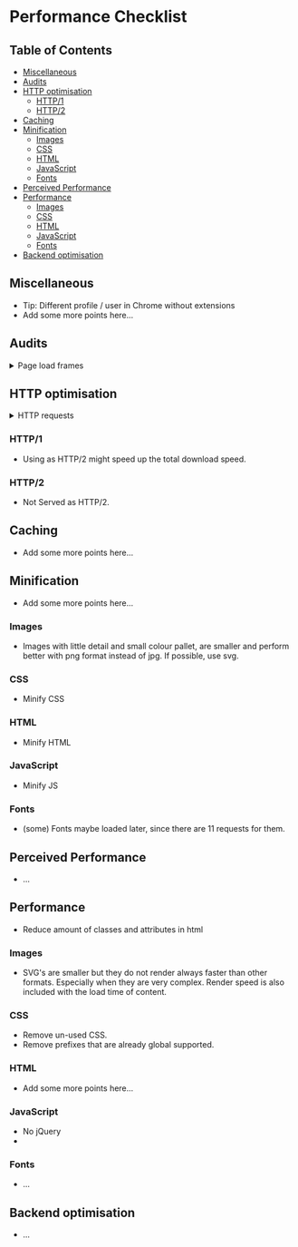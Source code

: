 # Performance Checklist

## Table of Contents

*   [Miscellaneous](#miscellaneous)
*   [Audits](#audits)
*   [HTTP optimisation](#http-optimisation)
    *   [HTTP/1](#http1)
    *   [HTTP/2](#http2)
*   [Caching](#caching)
*   [Minification](#minification)
    *   [Images](#images)
    *   [CSS](#css)
    *   [HTML](#html)
    *   [JavaScript](#javascript)
    *   [Fonts](#fonts)
*   [Perceived Performance](#perceived-performance)
*   [Performance](#performance)
    *   [Images](#images-1)
    *   [CSS](#css-1)
    *   [HTML](#html-1)
    *   [JavaScript](#javascript-1)
    *   [Fonts](#fonts-1)
*   [Backend optimisation](#backend-optimisation)

## Miscellaneous

*   Tip: Different profile / user in Chrome without extensions
*   Add some more points here...

## Audits

<details>
    <summary>Page load frames</summary>
    <details>
        <summary>Mobile</summary>
        <!-- <img src="https://iiyama12.github.io/performance-matters-checklist/readme-content/Webside-CMD-Amsterdam-performance-test/slow-loading/mobile/Schermafbeelding 2018-03-13 om 14.35.26.png" alt="State 1"> -->
        <img src="https://iiyama12.github.io/performance-matters-checklist/readme-content/Webside-CMD-Amsterdam-performance-test/slow-loading/mobile/Schermafbeelding 2018-03-13 om 14.36.16.png" alt="State 2">
        <img src="https://iiyama12.github.io/performance-matters-checklist/readme-content/Webside-CMD-Amsterdam-performance-test/slow-loading/mobile/Schermafbeelding 2018-03-13 om 14.36.18.png" alt="State 3">
        <img src="https://iiyama12.github.io/performance-matters-checklist/readme-content/Webside-CMD-Amsterdam-performance-test/slow-loading/mobile/Schermafbeelding 2018-03-13 om 14.36.50.png" alt="State 4">
        <img src="https://iiyama12.github.io/performance-matters-checklist/readme-content/Webside-CMD-Amsterdam-performance-test/slow-loading/mobile/Schermafbeelding 2018-03-13 om 14.36.54.png" alt="State 5">
    </details>
    <details>
        <summary>Laptop</summary>
        <!-- <img src="https://iiyama12.github.io/performance-matters-checklist/readme-content/Webside-CMD-Amsterdam-performance-test/slow-loading/mobile/Schermafbeelding 2018-03-13 om 14.40.33.png" alt="State 1"> -->
        <img src="https://iiyama12.github.io/performance-matters-checklist/readme-content/Webside-CMD-Amsterdam-performance-test/slow-loading/laptop/Schermafbeelding 2018-03-13 om 14.42.18.png" alt="State 2">
        <img src="https://iiyama12.github.io/performance-matters-checklist/readme-content/Webside-CMD-Amsterdam-performance-test/slow-loading/laptop/Schermafbeelding 2018-03-13 om 14.42.21.png" alt="State 3">
        <img src="https://iiyama12.github.io/performance-matters-checklist/readme-content/Webside-CMD-Amsterdam-performance-test/slow-loading/laptop/Schermafbeelding 2018-03-13 om 14.42.52.png" alt="State 4">
        <img src="https://iiyama12.github.io/performance-matters-checklist/readme-content/Webside-CMD-Amsterdam-performance-test/slow-loading/laptop/Schermafbeelding 2018-03-13 om 14.42.55.png" alt="State 5">
    </details>
</details>

## HTTP optimisation

<details>
    <summary>HTTP requests</summary>
    <img src="https://iiyama12.github.io/performance-matters-checklist/readme-content/Webside-CMD-Amsterdam-performance-test/slow-loading/requests/Screen Shot 2018-03-13 at 17.27.01.png" alt="State 5">
    <img src="https://iiyama12.github.io/performance-matters-checklist/readme-content/Webside-CMD-Amsterdam-performance-test/slow-loading/requests/Screen Shot 2018-03-13 at 17.27.32.png" alt="State 5">
</details>

### HTTP/1

*  Using as HTTP/2 might speed up the total download speed.

### HTTP/2

*   Not Served as HTTP/2.

## Caching

*   Add some more points here...

## Minification

*   Add some more points here...

### Images

*   Images with little detail and small colour pallet, are smaller and perform better with png format instead of jpg. If possible, use svg.

### CSS
*   Minify CSS

### HTML
*   Minify HTML

### JavaScript

*   Minify JS


### Fonts
* (some) Fonts maybe loaded later, since there are 11 requests for them.


## Perceived Performance

*   ...

## Performance

*   Reduce amount of classes and attributes in html

### Images

*   SVG's are smaller but they do not render always faster than other formats. Especially when they are very complex. Render speed is also included with the load time of content.

### CSS

*   Remove un-used CSS.
*   Remove prefixes that are already global supported.

### HTML

*   Add some more points here...

### JavaScript

*   No jQuery
*   

### Fonts

*   ...

## Backend optimisation

*   ...
